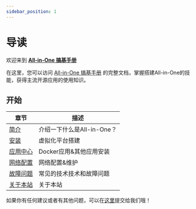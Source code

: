 ```yaml
---
sidebar_position: 1
---
```

# 导读

欢迎来到 [**All-in-One 搞基手册**](http://localhost:3000/)

在这里，您可以访问 [All-in-One 搞基手册](http://localhost:3000/) 的完整文档，掌握搭建All-in-One的技能，获得主流开源应用的使用知识。

## 开始

| 章节                     | 描述                       |
| ------------------------ | -------------------------- |
| [简介](./whatisallinone.md) | 介绍一下什么是All-in-One？ |
| [安装](./category/搞基---安装)           | 虚拟化平台搭建             |
| [应用中心](./category/搞基-应用中心)  | Docker应用&其他应用安装    |
| [网络配置](./category/搞基-网络配置)       | 网络配置&维护              |
| [故障问题](./category/搞基-故障问题)          | 常见的技术技术和故障问题   |
| [关于本站](./about.md)      | 关于本站                   |

如果你有任何建议或者有其他问题，可以在[这里](https://github.com/muzihuaner/all-in-one/issues)提交给我们哦！
